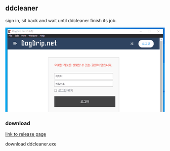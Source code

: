 ddcleaner
---


sign in, sit back and wait until ddcleaner finish its job.

![](1.gif)

### download
[link to release page](https://github.com/incheon-kim/ddcleaner/releases/latest)

download ddcleaner.exe
